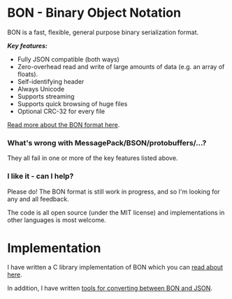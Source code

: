 BON - Binary Object Notation
============================
BON  is a fast, flexible, general purpose binary serialization format.

***Key features:***

* Fully JSON compatible (both ways)
* Zero-overhead read and write of large amounts of data (e.g. an array of floats).
* Self-identifying header
* Always Unicode
* Supports streaming
* Supports quick browsing of huge files
* Optional CRC-32 for every file

[Read more about the BON format here](https://github.com/emilk/bon/wiki/BON-format).


### What's wrong with MessagePack/BSON/protobuffers/...?
They all fail in one or more of the key features listed above.

### I like it - can I help?
Please do! The BON format is still work in progress, and so I'm looking for any and all feedback.

The code is all open source (under the MIT license) and implementations in other languages is most welcome.

# Implementation
I have written a C library implementation of BON which you can [read about here](https://github.com/emilk/bon/wiki/Lib).

In addition, I have written [tools for converting between BON and JSON](https://github.com/emilk/bon/wiki/bon2json-and-json2bon).